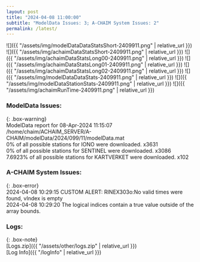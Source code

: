 ```yaml
---
layout: post
title: "2024-04-08 11:00:00"
subtitle: "ModelData Issues: 3; A-CHAIM System Issues: 2"
permalink: /latest/
---
```


![]({{ "/assets/img/modelDataDataStatsShort-2409911.png" | relative_url }})
![]({{ "/assets/img/achaimDataStatsShort-2409911.png" | relative_url }})
![]({{ "/assets/img/achaimDataStatsLong00-2409911.png" | relative_url }})
![]({{ "/assets/img/achaimDataStatsLong01-2409911.png" | relative_url }})
![]({{ "/assets/img/achaimDataStatsLong02-2409911.png" | relative_url }})
![]({{ "/assets/img/modelDataDataStats-2409911.png" | relative_url }})
![]({{ "/assets/img/modelDataStationStats-2409911.png" | relative_url }})
![]({{ "/assets/img/achaimRunTime-2409911.png" | relative_url }})


### ModelData Issues:  
  
{: .box-warning}  
 ModelData report for 08-Apr-2024 11:15:07   
 /home/chaim/ACHAIM_SERVER/A-CHAIM/modelData/2024/099/11/modelData.mat   
 0% of all possible stations for IONO were downloaded. x3631   
 0% of all possible stations for SENTINEL were downloaded. x3086   
 7.6923% of all possible stations for KARTVERKET were downloaded. x102   
  
### A-CHAIM System Issues:  
  
{: .box-error}  
2024-04-08 10:29:15 CUSTOM ALERT: RINEX303o:No valid times were found, vIndex is empty  
2024-04-08 10:29:20 The logical indices contain a true value outside of the array bounds.  

### Logs:  
  
{: .box-note}  
[Logs.zip]({{ "/assets/other/logs.zip" | relative_url }})  
[Log Info]({{ "/logInfo" | relative_url }})  
